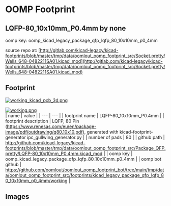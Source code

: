 # OOMP Footprint  
## LQFP-80_10x10mm_P0.4mm  by none  
  
oomp key: oomp_kicad_legacy_package_qfp_lqfp_80_10x10mm_p0_4mm  
  
source repo at: [http://gitlab.com/kicad-legacy/kicad-footprints/blob/master/tmp/data/oomlout_oomp_footprint_src/Socket.pretty/Wells_648-0482211SA01.kicad_mod](http://gitlab.com/kicad-legacy/kicad-footprints/blob/master/tmp/data/oomlout_oomp_footprint_src/Socket.pretty/Wells_648-0482211SA01.kicad_mod)  
## Footprint  
  
[![working_kicad_pcb_3d.png](working_kicad_pcb_3d_600.png)](working_kicad_pcb_3d.png)  
  
[![working.png](working_600.png)](working.png)  
| name | value | 
| --- | --- | 
| footprint name | LQFP-80_10x10mm_P0.4mm | 
| footprint description | LQFP, 80 Pin (https://www.renesas.com/eu/en/package-image/pdf/outdrawing/q80.10x10.pdf), generated with kicad-footprint-generator ipc_gullwing_generator.py | 
| number of pads | 80 | 
| github path | http://github.com/kicad-legacy/kicad-footprints/blob/master/tmp/data/oomlout_oomp_footprint_src/Package_QFP.pretty/LQFP-80_10x10mm_P0.4mm.kicad_mod | 
| oomp key | oomp_kicad_legacy_package_qfp_lqfp_80_10x10mm_p0_4mm | 
| oomp bot github | https://github.com/oomlout/oomlout_oomp_footprint_bot/tree/main/tmp/data/oomlout_oomp_footprint_src/footprints/kicad_legacy_package_qfp_lqfp_80_10x10mm_p0_4mm/working | 
## Images  
